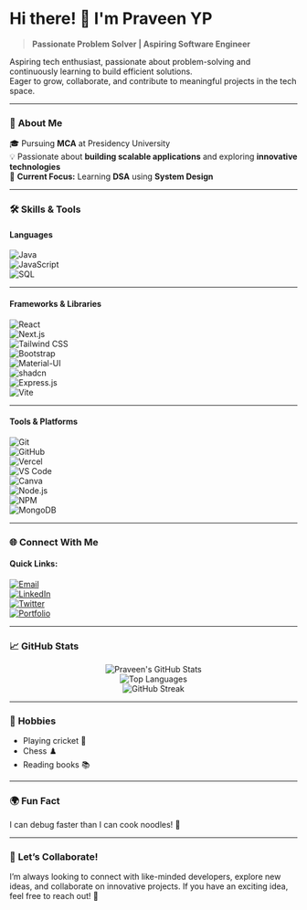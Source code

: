 # Hi there! 👋 I'm **Praveen YP**

> **Passionate Problem Solver | Aspiring Software Engineer**

Aspiring tech enthusiast, passionate about problem-solving and continuously learning to build efficient solutions.  
Eager to grow, collaborate, and contribute to meaningful projects in the tech space.  

---

### 🌟 **About Me**
🎓 Pursuing **MCA** at Presidency University  
💡 Passionate about **building scalable applications** and exploring **innovative technologies**  
🔭 **Current Focus:** Learning **DSA** using **System Design**  

---

### 🛠️ **Skills & Tools**

#### **Languages**
![Java](https://img.shields.io/badge/Java-007396?style=flat-square&logo=java&logoColor=white)  
![JavaScript](https://img.shields.io/badge/JavaScript-F7DF1E?style=flat-square&logo=javascript&logoColor=black)  
![SQL](https://img.shields.io/badge/SQL-336791?style=flat-square&logo=postgresql&logoColor=white)  

---

#### **Frameworks & Libraries**
![React](https://img.shields.io/badge/React-20232A?style=flat-square&logo=react&logoColor=61DAFB)  
![Next.js](https://img.shields.io/badge/Next.js-000000?style=flat-square&logo=nextdotjs&logoColor=white)  
![Tailwind CSS](https://img.shields.io/badge/TailwindCSS-06B6D4?style=flat-square&logo=tailwindcss&logoColor=white)  
![Bootstrap](https://img.shields.io/badge/Bootstrap-563D7C?style=flat-square&logo=bootstrap&logoColor=white)  
![Material-UI](https://img.shields.io/badge/Material--UI-0081CB?style=flat-square&logo=mui&logoColor=white)  
![shadcn](https://img.shields.io/badge/shadcn-000000?style=flat-square&logo=tailwindcss&logoColor=white)  
![Express.js](https://img.shields.io/badge/Express.js-404D59?style=flat-square)  
![Vite](https://img.shields.io/badge/Vite-646CFF?style=flat-square&logo=vite&logoColor=white)

---

#### **Tools & Platforms**
![Git](https://img.shields.io/badge/Git-F05032?style=flat-square&logo=git&logoColor=white)  
![GitHub](https://img.shields.io/badge/GitHub-181717?style=flat-square&logo=github&logoColor=white)  
![Vercel](https://img.shields.io/badge/Vercel-000000?style=flat-square&logo=vercel&logoColor=white)  
![VS Code](https://img.shields.io/badge/VS%20Code-007ACC?style=flat-square&logo=visual-studio-code&logoColor=white)  
![Canva](https://img.shields.io/badge/Canva-00C4CC?style=flat-square&logo=canva&logoColor=white)  
![Node.js](https://img.shields.io/badge/Node.js-339933?style=flat-square&logo=nodedotjs&logoColor=white)  
![NPM](https://img.shields.io/badge/NPM-CB3837?style=flat-square&logo=npm&logoColor=white)  
![MongoDB](https://img.shields.io/badge/MongoDB-47A248?style=flat-square&logo=mongodb&logoColor=white)


---

### 🌐 **Connect With Me**

#### **Quick Links:**
[![Email](https://img.shields.io/badge/Email-D14836?style=for-the-badge&logo=gmail&logoColor=white)](mailto:praveenyp11@gmail.com)  
[![LinkedIn](https://img.shields.io/badge/LinkedIn-0A66C2?style=for-the-badge&logo=linkedin&logoColor=white)](https://www.linkedin.com/in/praveenyp/)  
[![Twitter](https://img.shields.io/badge/Twitter-1DA1F2?style=for-the-badge&logo=twitter&logoColor=white)](https://twitter.com/pravnaa)  
[![Portfolio](https://img.shields.io/badge/Portfolio-000000?style=for-the-badge&logo=vercel&logoColor=white)](https://praveen-portfolio-ten.vercel.app/)

---

### 📈 **GitHub Stats**
<div align="center">
  
![Praveen's GitHub Stats](https://github-readme-stats.vercel.app/api?username=praveenyp&show_icons=true&theme=radical)  
![Top Languages](https://github-readme-stats.vercel.app/api/top-langs/?username=praveenyp&layout=compact&theme=radical)  
![GitHub Streak](https://github-readme-streak-stats.herokuapp.com/?user=praveenyp&theme=radical)  

</div>

---

### 🎨 **Hobbies**
- Playing cricket 🏏  
- Chess ♟️  
- Reading books 📚

---

### 🌍 **Fun Fact**
I can debug faster than I can cook noodles! 🍜

---

### 🤝 **Let’s Collaborate!**
I’m always looking to connect with like-minded developers, explore new ideas, and collaborate on innovative projects. If you have an exciting idea, feel free to reach out! 🚀
